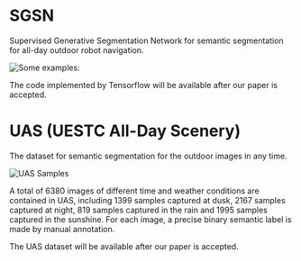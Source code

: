 # SGSN

Supervised Generative Segmentation Network for semantic segmentation for all-day outdoor robot navigation.

![Some examples:](https://github.com/yuxiaoz/SGSN/blob/master/images/sgsn.png "Outputs of SGSN")

The code implemented by Tensorflow will be available after our paper is accepted.

# UAS (UESTC All-Day Scenery)

The dataset for semantic segmentation for the outdoor images in any time. 

![UAS Samples](https://github.com/yuxiaoz/SGSN/blob/master/images/uas.png/w/640 "UAS Samples")

A total of 6380 images of different time and weather conditions are contained in UAS, including 1399 samples captured at dusk, 2167 samples captured at night, 819 samples captured in the rain and 1995 samples captured in the sunshine.
For each image, a precise binary semantic label is made by manual annotation.

The UAS dataset will be available after our paper is accepted.
